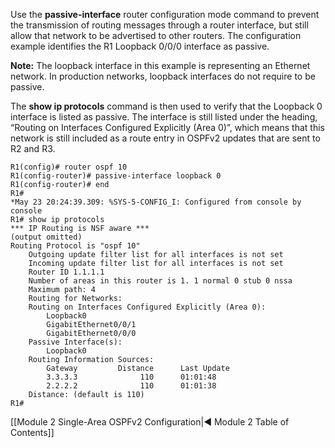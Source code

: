 Use the **passive-interface** router configuration mode command to prevent the transmission of routing messages through a router interface, but still allow that network to be advertised to other routers. The configuration example identifies the R1 Loopback 0/0/0 interface as passive.

**Note:** The loopback interface in this example is representing an Ethernet network. In production networks, loopback interfaces do not require to be passive.

The **show ip protocols** command is then used to verify that the Loopback 0 interface is listed as passive. The interface is still listed under the heading, “Routing on Interfaces Configured Explicitly (Area 0)”, which means that this network is still included as a route entry in OSPFv2 updates that are sent to R2 and R3.

```terminal
R1(config)# router ospf 10
R1(config-router)# passive-interface loopback 0
R1(config-router)# end
R1#
*May 23 20:24:39.309: %SYS-5-CONFIG_I: Configured from console by console
R1# show ip protocols
*** IP Routing is NSF aware ***
(output omitted)
Routing Protocol is "ospf 10"
	Outgoing update filter list for all interfaces is not set
	Incoming update filter list for all interfaces is not set
	Router ID 1.1.1.1  
	Number of areas in this router is 1. 1 normal 0 stub 0 nssa  
	Maximum path: 4  
	Routing for Networks:  
	Routing on Interfaces Configured Explicitly (Area 0):
	    Loopback0
	    GigabitEthernet0/0/1    
	    GigabitEthernet0/0/0  
    Passive Interface(s):    
	    Loopback0  
	Routing Information Sources:    
		Gateway         Distance      Last Update    
		3.3.3.3              110      01:01:48    
		2.2.2.2              110      01:01:38  
	Distance: (default is 110)
R1#
```

[[Module 2 Single-Area OSPFv2 Configuration|◀ Module 2 Table of Contents]]